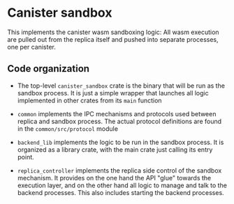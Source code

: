 # Canister sandbox

This implements the canister wasm sandboxing logic: All wasm execution are
pulled out from the replica itself and pushed into separate processes, one
per canister.

## Code organization

- The top-level `canister_sandbox` crate is the binary that will be run as
  the sandbox process. It is just a simple wrapper that launches all logic
  implemented in other crates from its `main` function

- `common` implements the IPC mechanisms and protocols used between replica
  and sandbox process. The actual protocol definitions are found in
  the `common/src/protocol` module

- `backend_lib` implements the logic to be run in the sandbox process. It is
  organized as a library crate, with the main crate just calling its
  entry point.

- `replica_controller` implements the replica side control of the sandbox
  mechanism. It provides on the one hand the API "glue" towards the execution
  layer, and on the other hand all logic to manage and talk to the backend
  processes. This also includes starting the backend processes.
